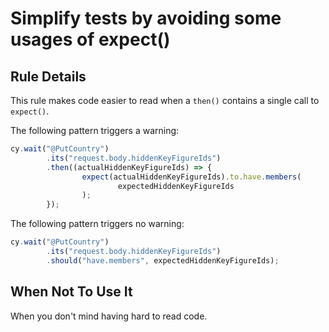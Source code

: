 # Simplify tests by avoiding some usages of expect()

## Rule Details

This rule makes code easier to read when a `then()` contains a single
call to `expect()`.

The following pattern triggers a warning:

```js
cy.wait("@PutCountry")
        .its("request.body.hiddenKeyFigureIds")
        .then((actualHiddenKeyFigureIds) => {
                expect(actualHiddenKeyFigureIds).to.have.members(
                        expectedHiddenKeyFigureIds
                );
        });
```

The following pattern triggers no warning:

```js
cy.wait("@PutCountry")
        .its("request.body.hiddenKeyFigureIds")
        .should("have.members", expectedHiddenKeyFigureIds);
```

## When Not To Use It

When you don't mind having hard to read code.
